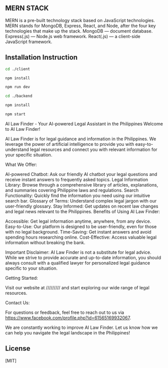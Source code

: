 
## MERN STACK
MERN is a pre-built technology stack based on JavaScript technologies. MERN stands for MongoDB, Express, React, and Node, after the four key technologies that make up the stack. MongoDB — document database. Express(.js) — Node.js web framework. React(.js) — a client-side JavaScript framework.

## Installation Instruction
```bash
cd ./client
```
```bash
npm install
```
```bash
npm run dev
```
```bash
cd ./backend
```
```bash
npm install
```
```bash
npm start
```


AI Law Finder - Your AI-powered Legal Assistant in the Philippines
Welcome to AI Law Finder!

AI Law Finder is for legal guidance and information in the Philippines. We leverage the power of artificial intelligence to provide you with easy-to-understand legal resources and connect you with relevant information for your specific situation.

What We Offer:

AI-powered Chatbot: Ask our friendly AI chatbot your legal questions and receive instant answers to frequently asked topics.
Legal Information Library: Browse through a comprehensive library of articles, explanations, and summaries covering Philippine laws and regulations.
Search Functionality: Quickly find the information you need using our intuitive search bar.
Glossary of Terms: Understand complex legal jargon with our user-friendly glossary.
Stay Informed: Get updates on recent law changes and legal news relevant to the Philippines.
Benefits of Using AI Law Finder:

Accessible: Get legal information anytime, anywhere, from any device.
Easy-to-Use: Our platform is designed to be user-friendly, even for those with no legal background.
Time-Saving: Get instant answers and avoid spending hours researching online.
Cost-Effective: Access valuable legal information without breaking the bank.

Important Disclaimer:
AI Law Finder is not a substitute for legal advice. While we strive to provide accurate and up-to-date information, you should always consult with a qualified lawyer for personalized legal guidance specific to your situation.

Getting Started:

Visit our website at ///////// and start exploring our wide range of legal resources.

Contact Us:

For questions or feedback, feel free to reach out to us via https://www.facebook.com/profile.php?id=61565169932067.

We are constantly working to improve AI Law Finder. Let us know how we can help you navigate the legal landscape in the Philippines!

## License

[MIT]
